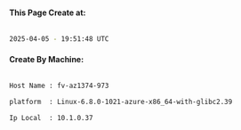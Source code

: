 
   
#### This Page Create at:

```bash

2025-04-05 - 19:51:48 UTC

```

#### Create By Machine:

```bash

Host Name : fv-az1374-973

platform  : Linux-6.8.0-1021-azure-x86_64-with-glibc2.39

Ip Local  : 10.1.0.37

```

